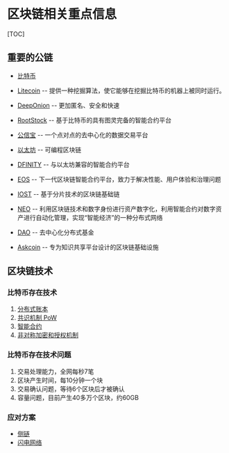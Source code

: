 # 区块链相关重点信息

[TOC]

## 重要的公链

- [比特币](公链/比特币/比特币白皮书.md)

- [Litecoin](公链/莱特币白皮书.md)      -- 提供一种挖掘算法，使它能够在挖掘比特币的机器上被同时运行。

- [DeepOnion](公链/DeepOnion白皮书.md) -- 更加匿名、安全和快速

- [RootStock](公链/RootStock白皮书.md) -- 基于比特币的具有图灵完备的智能合约平台

- [公信宝](公链/公信宝/公信宝白皮书.md)  -- 一个点对点的去中心化的数据交易平台

- [以太坊](公链/以太坊/以太坊白皮书.md)  -- 可编程区块链

- [DFINITY](公链/Dfinity白皮书.md)     -- 与以太坊兼容的智能合约平台

- [EOS](公链/EOS白皮书.md)             -- 下一代区块链智能合约平台，致力于解决性能、用户体验和治理问题
- [IOST](公链/IOST技术白皮书.md)       -- 基于分片技术的区块链基础链

- [NEO](公链/NEO白皮书.md)             -- 利用区块链技术和数字身份进行资产数字化，利用智能合约对数字资产进行自动化管理，实现“智能经济”的一种分布式网络

- [DAO](公链/DAO白皮书.md)             -- 去中心化分布式基金

- [Askcoin](公链/Askcoin白皮书.md)     -- 专为知识共享平台设计的区块链基础设施

## 区块链技术

### 比特币存在技术

1. [分布式账本](核心技术/组网拓扑/分布式数据存储.md)
2. [共识机制 PoW](核心技术/共识算法/区块链共识机制简要介绍.md)
3. [智能合约](核心技术/智能合约/智能合约简要介绍.md)
4. [非对称加密和授权机制](核心技术/加密技术/加密技术简要介绍.md)

### 比特币存在技术问题

1. 交易处理能力，全网每秒7笔
2. 区块产生时间，每10分钟一个块
3. 交易确认问题，等待6个区块后才被确认
4. 容量问题，目前产生40多万个区块，约60GB

### 应对方案

- [侧链](公链/侧链白皮书.md)
- [闪电网络](公链/比特币闪电网络白皮书.md)
